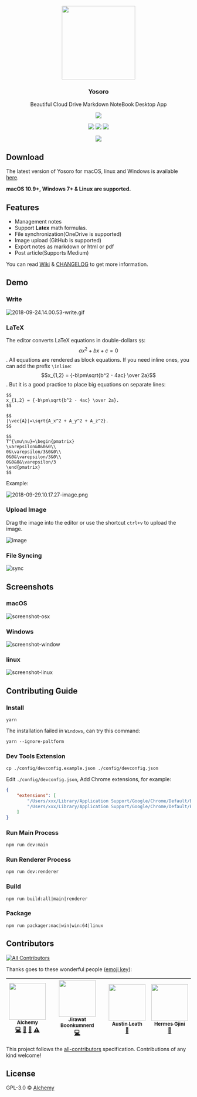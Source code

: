 <p align="center">
  <img src="./app/views/assets/images/logo.png" width="200"/>
  <h3 align="center">Yosoro</h3>
  <p align="center">Beautiful Cloud Drive Markdown NoteBook Desktop App</p>
  <p align="center">
    <img src="https://img.shields.io/badge/platform-masOS%20%7C%20Linux%20%7C%20Windows-lightgrey.svg?style=flat-square" />
  </p>
  <p align="center">
    <img src="https://img.shields.io/github/release/iceend/yosoro.svg?style=flat-square" />
    <img src="https://img.shields.io/travis/IceEnd/Yosoro.svg?style=flat-square">
    <img src="https://img.shields.io/github/license/IceEnd/Yosoro.svg?style=flat-square" />
  </p>
  <p align="center">
    <img src="https://img.shields.io/github/downloads/IceEnd/Yosoro/total.svg?style=flat-square">
  </p>
</p>

## Download

The latest version of Yosoro for macOS, linux and Windows is available [here](https://github.com/IceEnd/Yosoro/releases).

**macOS 10.9+, Windows 7+ & Linux are supported.**

## Features

- Management notes
- Support **Latex** math formulas.
- File synchronization(OneDrive is supported)
- Image upload (GitHub is supported)
- Export notes as markdown or html or pdf
- Post article(Supports Medium)

You can read [Wiki](https://github.com/IceEnd/Yosoro/wiki) & [CHANGELOG](./CHANGELOG.md) to get more information.

## Demo

### Write

![2018-09-24.14.00.53-write.gif](https://raw.githubusercontent.com/IceEnd/Yosoro-Img/img/yosoro/2018-09-24.14.00.53-write.gif)

### LaTeX

The editor converts LaTeX equations in double-dollars `$$`: $$ax^2+bx+c=0$$. All equations are rendered as block equations. If you need inline ones, you can add the prefix `\inline`: $$x_{1,2} = {-b\pm\sqrt{b^2 - 4ac} \over 2a}$$. But it is a good practice to place big equations on separate lines:

```
$$
x_{1,2} = {-b\pm\sqrt{b^2 - 4ac} \over 2a}.
$$
```
```
$$
|\vec{A}|=\sqrt{A_x^2 + A_y^2 + A_z^2}.
$$
```

```
$$
T^{\mu\nu}=\begin{pmatrix}
\varepsilon&0&0&0\\
0&\varepsilon/3&0&0\\
0&0&\varepsilon/3&0\\
0&0&0&\varepsilon/3
\end{pmatrix}
$$
```

Example:

![2018-09-29.10.17.27-image.png](https://raw.githubusercontent.com/IceEnd/Yosoro-Img/img/yosoro/2018-09-29.10.17.27-image.png)

### Upload Image

Drag the image into the editor or use the shortcut `ctrl+v` to upload the image.

![image](https://raw.githubusercontent.com/IceEnd/Yosoro-Img/img/yosoro/2018-07-27.00.47.27-image.gif)

### File Syncing

![sync](https://t1.picb.cc/uploads/2018/05/13/2vBRbs.gif)

## Screenshots

### macOS

![screenshot-osx](https://raw.githubusercontent.com/IceEnd/Yosoro-Img/img/yosoro/2018-09-23.19.10.55-image.png)

### Windows

![screenshot-window](https://raw.githubusercontent.com/IceEnd/Yosoro-Img/img/yosoro/2018-10-05.11.19.18-image.png)

### linux

![screenshot-linux](https://raw.githubusercontent.com/IceEnd/Yosoro-Img/img/yosoro/2018-07-27.00.22.40-linux.png)

## Contributing Guide

### Install

```shell
yarn
```

The installation failed in `Windows`, can try this command:

```shell
yarn --ignore-paltform
```

### Dev Tools Extension

```shell
cp ./config/devconfig.example.json ./config/devconfig.json
```

Edit `./config/devconfig.json`, Add Chrome extensions, for example:

```json
{
    "extensions": [
        "/Users/xxx/Library/Application Support/Google/Chrome/Default/Extensions/lmhkpmbekcpmknklioeibfkpmmfibljd/2.15.3_0",
        "/Users/xxx/Library/Application Support/Google/Chrome/Default/Extensions/fmkadmapgofadopljbjfkapdkoienihi/3.4.0_0"
    ]
}
```

### Run Main Process

```shell
npm run dev:main
```

### Run Renderer Process

```shell
npm run dev:renderer
```

### Build

```shell
npm run build:all|main|renderer
```

### Package

```
npm run packager:mac|win|win:64|linux
```

## Contributors

[![All Contributors](https://img.shields.io/badge/all_contributors-4-orange.svg?style=flat-square)](#contributors)

Thanks goes to these wonderful people ([emoji key](https://github.com/kentcdodds/all-contributors#emoji-key)):

<!-- ALL-CONTRIBUTORS-LIST:START - Do not remove or modify this section -->
<!-- prettier-ignore -->
| [<img src="https://avatars1.githubusercontent.com/u/11556339?v=4" width="100px;"/><br /><sub><b>Alchemy</b></sub>](https://www.coolecho.net)<br />[💻](https://github.com/IceEnd/Yosoro/commits?author=IceEnd "Code") [🎨](#design-IceEnd "Design") [📖](https://github.com/IceEnd/Yosoro/commits?author=IceEnd "Documentation") [⚠️](https://github.com/IceEnd/Yosoro/commits?author=IceEnd "Tests") | [<img src="https://avatars3.githubusercontent.com/u/8283616?v=4" width="100px;"/><br /><sub><b>Jirawat Boonkumnerd</b></sub>](http://ntsd.github.io)<br />[💻](https://github.com/IceEnd/Yosoro/commits?author=ntsd "Code") | [<img src="https://avatars2.githubusercontent.com/u/32113014?v=4" width="100px;"/><br /><sub><b>Austin Leath</b></sub>](https://www.austinleath.com)<br />[📖](https://github.com/IceEnd/Yosoro/commits?author=AustinLeath "Documentation") | [<img src="https://avatars0.githubusercontent.com/u/8417583?v=4" width="100px;"/><br /><sub><b>Hermes Gjini</b></sub>](http://afractal.me)<br />[📖](https://github.com/IceEnd/Yosoro/commits?author=afractal "Documentation") |
| :---: | :---: | :---: | :---: |
<!-- ALL-CONTRIBUTORS-LIST:END -->

This project follows the [all-contributors](https://github.com/kentcdodds/all-contributors) specification. Contributions of any kind welcome!

## License

GPL-3.0 © [Alchemy](./LICENSE)

